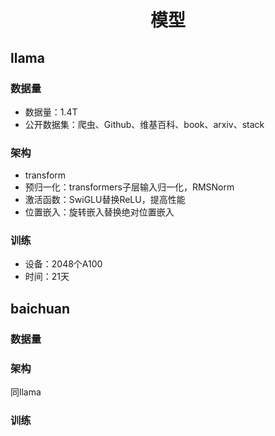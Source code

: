 <h1 style="text-align:center">模型</h1>

## llama

### 数据量

- 数据量：1.4T
- 公开数据集：爬虫、Github、维基百科、book、arxiv、stack

### 架构

- transform
- 预归一化：transformers子层输入归一化，RMSNorm
- 激活函数：SwiGLU替换ReLU，提高性能
- 位置嵌入：旋转嵌入替换绝对位置嵌入

### 训练

- 设备：2048个A100
- 时间：21天

## baichuan

### 数据量

### 架构

同llama

### 训练